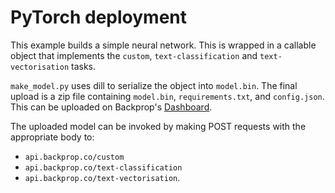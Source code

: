 # PyTorch deployment

This example builds a simple neural network. This is wrapped in a callable object that implements the `custom`, `text-classification` and `text-vectorisation` tasks.

`make_model.py` uses dill to serialize the object into `model.bin`. The final upload is a zip file containing `model.bin`, `requirements.txt`, and `config.json`. This can be uploaded on Backprop's [Dashboard](https://dashboard.backprop.co).

The uploaded model can be invoked by making POST requests with the appropriate body to:

- `api.backprop.co/custom`
- `api.backprop.co/text-classification`
- `api.backprop.co/text-vectorisation`.
